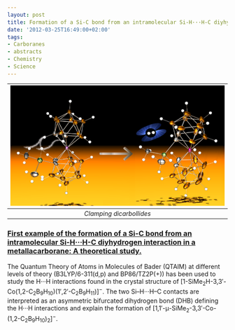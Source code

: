 ```yaml
---
layout: post
title: Formation of a Si-C bond from an intramolecular Si-H···H-C diyhydrogen interaction
date: '2012-03-25T16:49:00+02:00'
tags:
- Carboranes
- abstracts
- Chemistry
- Science
---
```

| ![](/imgs/m1lnu7yRbb1rsb0g7o1_640.png)|
|:--:|
|*Clamping dicarbollides*|

### [First example of the formation of a Si-C bond from an intramolecular Si-H···H-C diyhydrogen interaction in a metallacarborane: A theoretical study.](http://dx.doi.org/10.1016/j.jorganchem.2008.12.022)

The Quantum Theory of Atoms in Molecules of Bader (QTAIM) at different levels of theory (B3LYP/6-311(d,p) and BP86/TZ2P(+)) has been used to study the H···H interactions found in the crystal structure of [1-SiMe<sub>2</sub>H-3,3′-Co(1,2-C<sub>2</sub>B<sub>9</sub>H<sub>10</sub>)(1′,2′-C<sub>2</sub>B<sub>9</sub>H<sub>11</sub>)]<sup>−</sup>.  The two Si–H···H–C contacts are interpreted as an asymmetric bifurcated dihydrogen bond (DHB) defining the H···H interactions and explain the formation of [1,1′-μ-SiMe<sub>2</sub>-3,3′-Co-(1,2-C<sub>2</sub>B<sub>9</sub>H<sub>10</sub>)<sub>2</sub>]<sup>−</sup>.


